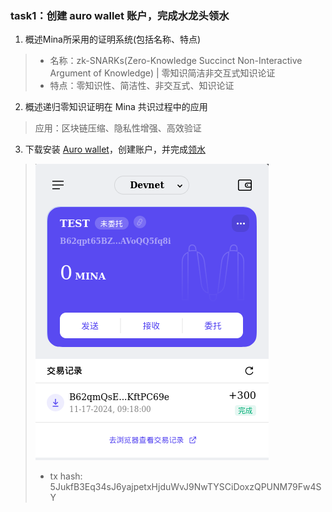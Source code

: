 
### task1：创建 auro wallet 账户，完成水龙头领水

1. 概述Mina所采用的证明系统(包括名称、特点)

> - 名称：zk-SNARKs(Zero-Knowledge Succinct Non-Interactive Argument of Knowledge) | 零知识简洁非交互式知识论证
> - 特点：零知识性、简洁性、非交互式、知识论证

2. 概述递归零知识证明在 Mina 共识过程中的应用

> 应用：区块链压缩、隐私性增强、高效验证

3. 下载安装 [Auro wallet](https://www.aurowallet.com/download/)，创建账户，并完成[领水](https://faucet.minaprotocol.com/)

> ![alt text](task1-receive.png)
>
> - tx hash: 5JukfB3Eq34sJ6yajpetxHjduWvJ9NwTYSCiDoxzQPUNM79Fw4SY


